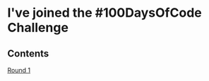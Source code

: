 # I've joined the #100DaysOfCode Challenge

## Contents
<a href="https://github.com/shangguanwang/100-days-of-code/blob/master/round2-log.md">Round 1</a>
